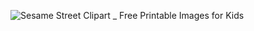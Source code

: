 ![Sesame Street Clipart _ Free Printable Images for Kids](https://github.com/user-attachments/assets/35236153-8a51-446c-8092-f87af9ba29cb)
